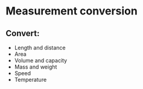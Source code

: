 # Measurement conversion
## Convert:
- Length and distance
- Area
- Volume and capacity
- Mass and weight
- Speed
- Temperature
